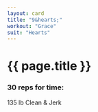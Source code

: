 ```yaml
---
layout: card
title: "9&hearts;"
workout: "Grace"
suit: "Hearts"
---
```


<h1 class="red">{{ page.title }}</h1>

<h3>30 reps for time:</h3>
<p>135 lb Clean &amp; Jerk</p>
